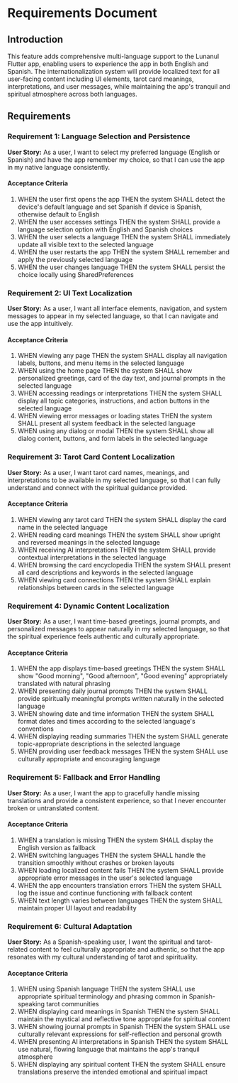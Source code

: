 # Requirements Document

## Introduction

This feature adds comprehensive multi-language support to the Lunanul Flutter app, enabling users to experience the app in both English and Spanish. The internationalization system will provide localized text for all user-facing content including UI elements, tarot card meanings, interpretations, and user messages, while maintaining the app's tranquil and spiritual atmosphere across both languages.

## Requirements

### Requirement 1: Language Selection and Persistence

**User Story:** As a user, I want to select my preferred language (English or Spanish) and have the app remember my choice, so that I can use the app in my native language consistently.

#### Acceptance Criteria

1. WHEN the user first opens the app THEN the system SHALL detect the device's default language and set Spanish if device is Spanish, otherwise default to English
2. WHEN the user accesses settings THEN the system SHALL provide a language selection option with English and Spanish choices
3. WHEN the user selects a language THEN the system SHALL immediately update all visible text to the selected language
4. WHEN the user restarts the app THEN the system SHALL remember and apply the previously selected language
5. WHEN the user changes language THEN the system SHALL persist the choice locally using SharedPreferences

### Requirement 2: UI Text Localization

**User Story:** As a user, I want all interface elements, navigation, and system messages to appear in my selected language, so that I can navigate and use the app intuitively.

#### Acceptance Criteria

1. WHEN viewing any page THEN the system SHALL display all navigation labels, buttons, and menu items in the selected language
2. WHEN using the home page THEN the system SHALL show personalized greetings, card of the day text, and journal prompts in the selected language
3. WHEN accessing readings or interpretations THEN the system SHALL display all topic categories, instructions, and action buttons in the selected language
4. WHEN viewing error messages or loading states THEN the system SHALL present all system feedback in the selected language
5. WHEN using any dialog or modal THEN the system SHALL show all dialog content, buttons, and form labels in the selected language

### Requirement 3: Tarot Card Content Localization

**User Story:** As a user, I want tarot card names, meanings, and interpretations to be available in my selected language, so that I can fully understand and connect with the spiritual guidance provided.

#### Acceptance Criteria

1. WHEN viewing any tarot card THEN the system SHALL display the card name in the selected language
2. WHEN reading card meanings THEN the system SHALL show upright and reversed meanings in the selected language
3. WHEN receiving AI interpretations THEN the system SHALL provide contextual interpretations in the selected language
4. WHEN browsing the card encyclopedia THEN the system SHALL present all card descriptions and keywords in the selected language
5. WHEN viewing card connections THEN the system SHALL explain relationships between cards in the selected language

### Requirement 4: Dynamic Content Localization

**User Story:** As a user, I want time-based greetings, journal prompts, and personalized messages to appear naturally in my selected language, so that the spiritual experience feels authentic and culturally appropriate.

#### Acceptance Criteria

1. WHEN the app displays time-based greetings THEN the system SHALL show "Good morning", "Good afternoon", "Good evening" appropriately translated with natural phrasing
2. WHEN presenting daily journal prompts THEN the system SHALL provide spiritually meaningful prompts written naturally in the selected language
3. WHEN showing date and time information THEN the system SHALL format dates and times according to the selected language's conventions
4. WHEN displaying reading summaries THEN the system SHALL generate topic-appropriate descriptions in the selected language
5. WHEN providing user feedback messages THEN the system SHALL use culturally appropriate and encouraging language

### Requirement 5: Fallback and Error Handling

**User Story:** As a user, I want the app to gracefully handle missing translations and provide a consistent experience, so that I never encounter broken or untranslated content.

#### Acceptance Criteria

1. WHEN a translation is missing THEN the system SHALL display the English version as fallback
2. WHEN switching languages THEN the system SHALL handle the transition smoothly without crashes or broken layouts
3. WHEN loading localized content fails THEN the system SHALL provide appropriate error messages in the user's selected language
4. WHEN the app encounters translation errors THEN the system SHALL log the issue and continue functioning with fallback content
5. WHEN text length varies between languages THEN the system SHALL maintain proper UI layout and readability

### Requirement 6: Cultural Adaptation

**User Story:** As a Spanish-speaking user, I want the spiritual and tarot-related content to feel culturally appropriate and authentic, so that the app resonates with my cultural understanding of tarot and spirituality.

#### Acceptance Criteria

1. WHEN using Spanish language THEN the system SHALL use appropriate spiritual terminology and phrasing common in Spanish-speaking tarot communities
2. WHEN displaying card meanings in Spanish THEN the system SHALL maintain the mystical and reflective tone appropriate for spiritual content
3. WHEN showing journal prompts in Spanish THEN the system SHALL use culturally relevant expressions for self-reflection and personal growth
4. WHEN presenting AI interpretations in Spanish THEN the system SHALL use natural, flowing language that maintains the app's tranquil atmosphere
5. WHEN displaying any spiritual content THEN the system SHALL ensure translations preserve the intended emotional and spiritual impact